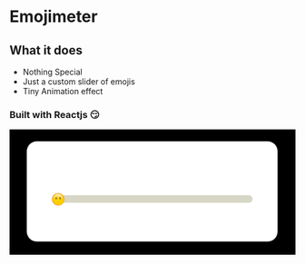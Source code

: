 # Emojimeter

## What it does
* Nothing Special
* Just a custom slider of emojis
* Tiny Animation effect

### Built with Reactjs :smirk: 

![](Emojimeter.gif)